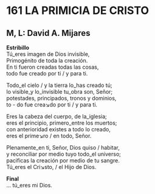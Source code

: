 # 161 LA PRIMICIA DE CRISTO

## M, L: David A. Mijares

**Estribillo**  
Tú_eres imagen de Dios invisible,  
Primogénito de toda la creación.  
En ti fueron creadas todas las cosas,  
todo fue creado por ti / y para ti.  

Todo_el cielo / y la tierra lo_has creado tú;  
lo visible_y lo_invisible tu_obra son, Señor;  
potestades, principados, tronos y dominios,  
to - do fue crea↘do por ti / y para ti.  

Eres la cabeza del cuerpo, de la_iglesia;  
eres el principio, primero_entre los muertos;  
con anterioridad existes a todo lo creado,  
eres el prime↘ro / en todo, Señor.  

Plenamente_en ti, Señor, Dios quiso / habitar,  
y reconciliar por medio tuyo todo_el universo;  
pacificas la creación por medio de tu sangre.  
Tú_eres el Cri↘sto, / el Hijo de Dios.  

**Final**  
... tú_eres mi Dios.  

